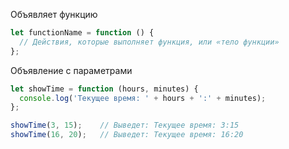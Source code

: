 Объявляет функцию

```js
let functionName = function () {
  // Действия, которые выполняет функция, или «тело функции»
};
```

Объявление с параметрами
```js
let showTime = function (hours, minutes) {
  console.log('Текущее время: ' + hours + ':' + minutes);
};

showTime(3, 15);    // Выведет: Текущее время: 3:15
showTime(16, 20);   // Выведет: Текущее время: 16:20
```

